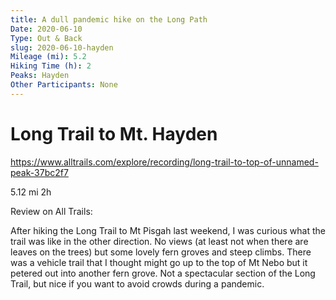 ```yaml
---
title: A dull pandemic hike on the Long Path
Date: 2020-06-10
Type: Out & Back
slug: 2020-06-10-hayden
Mileage (mi): 5.2
Hiking Time (h): 2
Peaks: Hayden
Other Participants: None
---
```


# Long Trail to Mt. Hayden

https://www.alltrails.com/explore/recording/long-trail-to-top-of-unnamed-peak-37bc2f7

5.12 mi
2h

Review on All Trails:

After hiking the Long Trail to Mt Pisgah last weekend, I was curious what the trail was like in the other direction. No views (at least not when there are leaves on the trees) but some lovely fern groves and steep climbs. There was a vehicle trail that I thought might go up to the top of Mt Nebo but it petered out into another fern grove. Not a spectacular section of the Long Trail, but nice if you want to avoid crowds during a pandemic.
